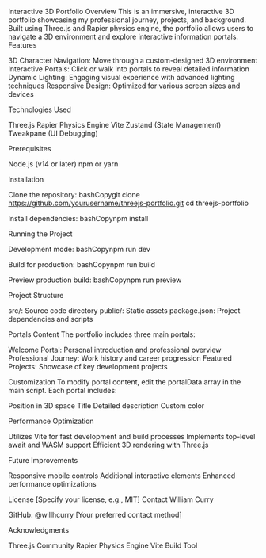 Interactive 3D Portfolio
Overview
This is an immersive, interactive 3D portfolio showcasing my professional journey, projects, and background. Built using Three.js and Rapier physics engine, the portfolio allows users to navigate a 3D environment and explore interactive information portals.
Features

3D Character Navigation: Move through a custom-designed 3D environment
Interactive Portals: Click or walk into portals to reveal detailed information
Dynamic Lighting: Engaging visual experience with advanced lighting techniques
Responsive Design: Optimized for various screen sizes and devices

Technologies Used

Three.js
Rapier Physics Engine
Vite
Zustand (State Management)
Tweakpane (UI Debugging)

Prerequisites

Node.js (v14 or later)
npm or yarn

Installation

Clone the repository:
bashCopygit clone https://github.com/yourusername/threejs-portfolio.git
cd threejs-portfolio

Install dependencies:
bashCopynpm install


Running the Project

Development mode:
bashCopynpm run dev

Build for production:
bashCopynpm run build

Preview production build:
bashCopynpm run preview


Project Structure

src/: Source code directory
public/: Static assets
package.json: Project dependencies and scripts

Portals Content
The portfolio includes three main portals:

Welcome Portal: Personal introduction and professional overview
Professional Journey: Work history and career progression
Featured Projects: Showcase of key development projects

Customization
To modify portal content, edit the portalData array in the main script. Each portal includes:

Position in 3D space
Title
Detailed description
Custom color

Performance Optimization

Utilizes Vite for fast development and build processes
Implements top-level await and WASM support
Efficient 3D rendering with Three.js

Future Improvements

Responsive mobile controls
Additional interactive elements
Enhanced performance optimizations

License
[Specify your license, e.g., MIT]
Contact
William Curry

GitHub: @willhcurry
[Your preferred contact method]

Acknowledgments

Three.js Community
Rapier Physics Engine
Vite Build Tool
